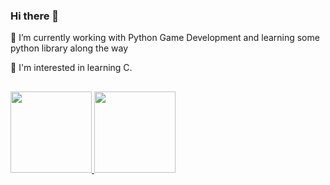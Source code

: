 ### Hi there 👋

🔭 I’m currently working with Python Game Development and learning some python library along the way

💬 I'm interested in learning C.

##

<div>
<a href="https://github.com/AymoonFS">
<img height="130em" src="https://github-readme-stats.vercel.app/api?username=AymoonFS&show_icons=true&theme=monokai&include_all_commits=true&count_private=true"/>
<img height="130em" src="https://github-readme-stats.vercel.app/api/top-langs/?username=AymoonFS&layout=compact&langs_count=7&theme=monokai"/>
</div>

##
